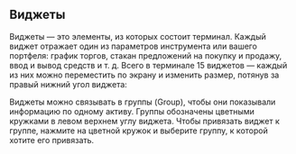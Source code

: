 ## Виджеты 
Виджеты — это элементы, из которых состоит терминал. Каждый виджет отражает один из параметров инструмента или вашего портфеля: график торгов, стакан предложений на покупку и продажу, ввод и вывод средств и т. д. Всего в терминале 15 виджетов — каждый из них можно переместить по экрану и изменить размер, потянув за правый нижний угол виджета: 

Виджеты можно связывать в группы (Group), чтобы они показывали информацию по одному активу. Группы обозначены цветными кружками в левом верхнем углу виджета. Чтобы привязать виджет к группе, нажмите на цветной кружок и выберите группу, к которой хотите его привязать.
